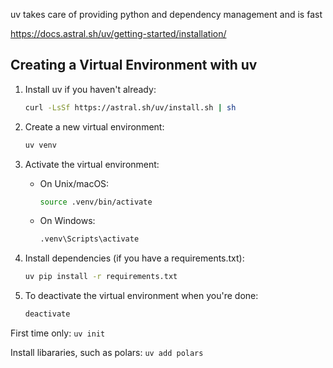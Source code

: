 uv takes care of providing python and dependency management and is fast

https://docs.astral.sh/uv/getting-started/installation/

## Creating a Virtual Environment with uv

1. Install uv if you haven't already:
   ```bash
   curl -LsSf https://astral.sh/uv/install.sh | sh
   ```

2. Create a new virtual environment:
   ```bash
   uv venv
   ```

3. Activate the virtual environment:
   - On Unix/macOS:
     ```bash
     source .venv/bin/activate
     ```
   - On Windows:
     ```bash
     .venv\Scripts\activate
     ```

4. Install dependencies (if you have a requirements.txt):
   ```bash
   uv pip install -r requirements.txt
   ```

5. To deactivate the virtual environment when you're done:
   ```bash
   deactivate
   ```

First time only: `uv init`

Install libararies, such as polars: `uv add polars`

